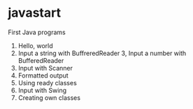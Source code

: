 # javastart
First Java programs
1. Hello, world
2. Input a string with BuffreredReader
3, Input a number with BufferedReader
4. Input with Scanner
5. Formatted output
6. Using ready classes
7. Input with Swing
8. Creating own classes
